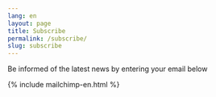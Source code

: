 ```yaml
---
lang: en
layout: page
title: Subscribe
permalink: /subscribe/
slug: subscribe
---
```


Be informed of the latest news by entering your email below

{% include mailchimp-en.html %}
